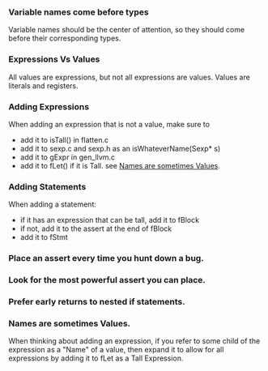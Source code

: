 ### Variable names come before types
Variable names should be the center of attention, so they should come before their 
corresponding types.


### Expressions Vs Values
All values are expressions, but not all expressions are values.
Values are literals and registers.

### Adding Expressions
When adding an expression that is not a value, make sure to 
 - add it to isTall() in flatten.c
 - add it to sexp.c and sexp.h as an isWhateverName(Sexp* s)
 - add it to gExpr in gen_llvm.c
 - add it to fLet() if it is Tall. see [Names are sometimes Values](#namevalue).

### Adding Statements
When adding a statement:
 - if it has an expression that can be tall, add it to fBlock
 - if not, add it to the assert at the end of fBlock
 - add it to fStmt

### Place an assert every time you hunt down a bug.

### Look for the most powerful assert you can place.

### Prefer early returns to nested if statements.

### <a name="namevalue">Names are sometimes Values.</a>
When thinking about adding an expression, if you refer to some child of the expression
as a "Name" of a value, then expand it to allow for all expressions by adding it 
to fLet as a Tall Expression.